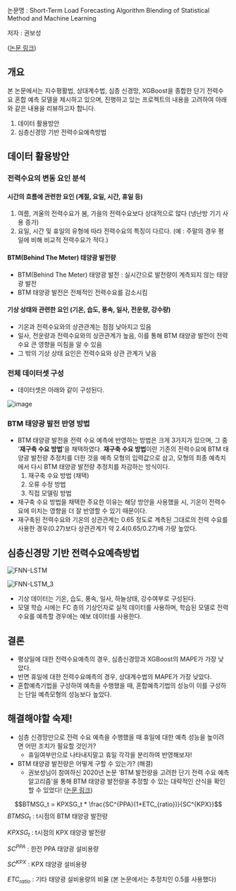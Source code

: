 논문명 : Short-Term Load Forecasting Algorithm Blending of Statistical Method and Machine Learning

저자 : 권보성

([논문 링크](http://www.riss.kr/search/detail/DetailView.do?p_mat_type=be54d9b8bc7cdb09&control_no=167f36c894933358ffe0bdc3ef48d419&keyword=%ED%86%B5%EA%B3%84%EC%A0%81%20%EB%B0%A9%EB%B2%95%EA%B3%BC%20%EA%B8%B0%EA%B3%84%20%ED%95%99%EC%8A%B5%EC%9D%84%20%ED%98%BC%ED%95%A9%ED%95%9C%20%EB%8B%A8%EA%B8%B0%20%EC%A0%84%EB%A0%A5%EC%88%98%EC%9A%94%EC%98%88%EC%B8%A1%20%EC%95%8C%EA%B3%A0%EB%A6%AC%EC%A6%98))

## 개요
본 논문에서는 지수평활법, 상대계수법, 심층 신경망, XGBoost을 종합한 단기 전력수요 혼합 예측 모델을 제시하고 있으며, 진행하고 있는 프로젝트의 내용을 고려하여 아래와 같은 내용을 리뷰하고자 합니다.
1. 데이터 활용방안
2. 심층신경망 기반 전력수요예측방법

## 데이터 활용방안
### 전력수요의 변동 요인 분석
#### 시간의 흐름에 관련한 요인 (계절, 요일, 시간, 휴일 등)
1. 여름, 겨울의 전력수요가 봄, 가을의 전력수요보다 상대적으로 많다 (냉난방 기기 사용 증가)
2. 요일, 시간 및 휴일의 유형에 따라 전력수요의 특징이 다르다. (예 : 주말의 경우 평일에 비해 비교적 전력수요가 적다.)
#### BTM(Behind The Meter) 태양광 발전량
* BTM(Behind The Meter) 태양광 발전 : 실시간으로 발전량이 계측되지 않는 태양광 발전
* BTM 태양광 발전은 전체적인 전력수요를 감소시킴
#### 기상 상태와 관련한 요인 (기온, 습도, 풍속, 일사, 전운량, 강수량)
* 기온과 전력수요와의 상관관계는 점점 낮아지고 있음
* 일사, 전운량과 전력수요와의 상관관계가 높음, 이를 통해 BTM 태양광 발전이 전력수요 큰 영향을 미침을 알 수 있음
* 그 밖의 기상 상태 요인은 전력수요와 상관 관계가 낮음
### 전체 데이터셋 구성
*  데이터셋은 아래와 같이 구성된다.

![image](https://github.com/TAEJIN-AHN/Electricity-Load-Prediction/assets/125945387/bd61e009-2538-4a75-a32a-3e8dcab30f88)

### BTM 태양광 발전 반영 방법
* BTM 태양광 발전을 전력 수요 예측에 반영하는 방법은 크게 3가지가 있으며, 그 중 '**재구축 수요 방법**'을 채택하였다. **재구축 수요 방법**이란 기존의 전력수요에 BTM 태양광 발전량 추정치를 더한 것을 예측 모형의 입력값으로 삼고, 모형의 최종 예측치에서 다시 BTM 태양광 발전량 추정치를 차감하는 방식이다.
  1. 재구축 수요 방법 (채택)
  2. 오류 수정 방법
  3. 직접 모델링 방법
* 재구축 수요 방법을 채택한 주요한 이유는 해당 방안을 사용했을 시, 기온이 전력수요에 미치는 영향을 더 잘 반영할 수 있기 때문이다.
* 재구축된 전력수요와 기온의 상관관계는 0.65 정도로 계측된 그대로의 전력 수요를 사용한 경우(0.27)보다 상관관계가 약 2.4(0.65/0.27)배 가량 높았다.

## 심층신경망 기반 전력수요예측방법

![FNN-LSTM](https://github.com/TAEJIN-AHN/Electricity-Load-Prediction/assets/125945387/149eb3d5-0acc-49b1-b3bd-d464044c20b3)

![FNN-LSTM_3](https://github.com/TAEJIN-AHN/Electricity-Load-Prediction/assets/125945387/d7e6674e-bbdc-43fa-bd1e-94bc5e85df58)

* 기상 데이터는 기온, 습도, 풍속, 일사, 하늘상태, 강수여부로 구성된다.
* 모델 학습 시에는 FC 층의 기상인자로 실적 데이터를 사용하며, 학습된 모델로 전력수요를 예측할 경우에는 예보 데이터를 사용한다.

## 결론
* 평상일에 대한 전력수요예측의 경우, 심층신경망과 XGBoost의 MAPE가 가장 낮았다.
* 반면 휴일에 대한 전력수요예측의 경우, 상대계수법의 MAPE가 가장 낮았다.
* 혼합예측기법을 구성하여 예측을 수행했을 때, 혼합예측기법의 성능이 이를 구성하는 단일 예측모형의 성능보다 높았다.

## 해결해야할 숙제!
* 심층 신경망만으로 전력 수요 예측을 수행했을 때 휴일에 대한 예측 성능을 높이려면 어떤 조치가 필요할 것인가?
  * 휴일여부만으로 나타내지말고 휴일 각각을 분리하여 반영해보자!
* BTM 태양광 발전량은 어떻게 구할 수 있는가? (해결)
  * 권보성님이 참여하신 2020년 논문 'BTM 발전량을 고려한 단기 전력 수요 예측 알고리즘'을 통해 BTM 태양광 발전량을 추정할 수 있는 대략적인 산식을 확인할 수 있었다! ([논문 링크](https://www.dbpia.co.kr/journal/articleDetail?nodeId=NODE10491322))

$$BTMSG_t = KPXSG_t * \frac{SC^{PPA}(1+ETC_{ratio})}{SC^{KPX}}$$
$BTMSG_t$ : t시점의 BTM 태양광 발전량

$KPXSG_t$ : t시점의 KPX 태양광 발전량

$SC^{PPA}$ : 한전 PPA 태양광 설비용량

$SC^{KPX}$ : KPX 태양광 설비용량

$ETC_{ratio}$ : 기타 태양광 설비용량의 비율 (본 논문에서는 추정치인 0.5를 사용했다)
